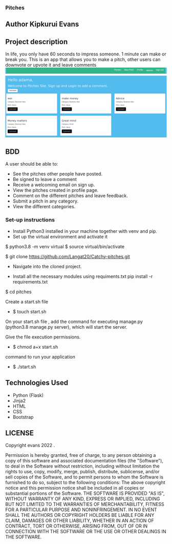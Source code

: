 ### Pitches
## Author Kipkurui Evans

## Project description

In life, you only have 60 seconds to impress someone. 1 minute can make or break you. This is an app that allows you to make a pitch, other users can downvote or upvote it and leave comments 
![Landing page photo](https://github.com/Langat20/Catchy-pitches/blob/master/app/static/images/screen.png)
## BDD
A user should be able to:
- See the pitches other people have posted.
- Be signed to leave a comment
- Receive a welcoming email on sign up.
- View the pitches  created in  profile page.
- Comment on the different pitches and leave feedback.
- Submit a pitch in any category.
- View the different categories.


### Set-up instructions

- Install Python3 installed in your machine together with venv and pip.
- Set up the virtual environment and activate it

$ python3.8 -m venv virtual
$ source virtual/bin/activate

$ git clone https://github.com/Langat20/Catchy-pitches.git
- Navigate into the cloned project.

- Install all the necessary modules using requiments.txt 
pip install -r requirements.txt

$ cd pitches

Create a start.sh file
- $ touch start.sh

On your start.sh file , add the command for executing manage.py (python3.8 manage.py server), which will start the server.


Give the file execution permissions.
- $ chmod a+x start.sh

command to run your application
- $ ./start.sh

## Technologies Used

- Python (Flask)
- Jinja2
- HTML
- CSS
- Bootstrap

## LICENSE
Copyright  evans 2022 .

Permission is hereby granted, free of charge, to any person obtaining a copy of this software and associated documentation files (the "Software"), to deal in the Software without restriction, including without limitation the rights to use, copy, modify, merge, publish, distribute, sublicense, and/or sell copies of the Software, and to permit persons to whom the Software is furnished to do so, subject to the following conditions:
The above copyright notice and this permission notice shall be included in all copies or substantial portions of the Software.
THE SOFTWARE IS PROVIDED "AS IS", WITHOUT WARRANTY OF ANY KIND, EXPRESS OR IMPLIED, INCLUDING BUT NOT LIMITED TO THE WARRANTIES OF MERCHANTABILITY, FITNESS FOR A PARTICULAR PURPOSE AND NONINFRINGEMENT. IN NO EVENT SHALL THE AUTHORS OR COPYRIGHT HOLDERS BE LIABLE FOR ANY CLAIM, DAMAGES OR OTHER LIABILITY, WHETHER IN AN ACTION OF CONTRACT, TORT OR OTHERWISE, ARISING FROM, OUT OF OR IN CONNECTION WITH THE SOFTWARE OR THE USE OR OTHER DEALINGS IN THE SOFTWARE.